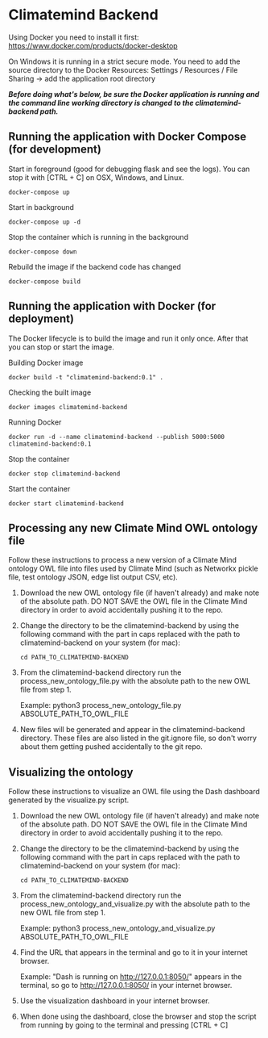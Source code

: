 # Climatemind Backend

Using Docker you need to install it first: https://www.docker.com/products/docker-desktop

On Windows it is running in a strict secure mode. You need to add the source directory to the Docker Resources: Settings / Resources / File Sharing -> add the application root directory

***Before doing what's below, be sure the Docker application is running and the command line working directory is changed to the climatemind-backend path.***

## Running the application with Docker Compose (for development)

Start in foreground (good for debugging flask and see the logs). You can stop it with [CTRL + C] on OSX, Windows, and Linux.
 
    docker-compose up
    
Start in background

    docker-compose up -d
    
Stop the container which is running in the background

    docker-compose down
    
Rebuild the image if the backend code has changed

    docker-compose build

## Running the application with Docker (for deployment)

The Docker lifecycle is to build the image and run it only once. After that you can stop or start the image. 

Building Docker image

    docker build -t "climatemind-backend:0.1" .
    
Checking the built image

    docker images climatemind-backend
    
Running Docker

    docker run -d --name climatemind-backend --publish 5000:5000 climatemind-backend:0.1

Stop the container

    docker stop climatemind-backend
    
Start the container

    docker start climatemind-backend


## Processing any new Climate Mind OWL ontology file

Follow these instructions to process a new version of a Climate Mind ontology OWL file into files used by Climate Mind (such as Networkx pickle file, test ontology JSON, edge list output CSV, etc). 

1. Download the new OWL ontology file (if haven't already) and make note of the absolute path. DO NOT SAVE the OWL file in the Climate Mind directory in order to avoid accidentally pushing it to the repo.

2. Change the directory to be the climatemind-backend by using the following command with the part in caps replaced with the path to climatemind-backend on your system (for mac):
    
    `cd PATH_TO_CLIMATEMIND-BACKEND`

3. From the climatemind-backend directory run the process_new_ontology_file.py with the absolute path to the new OWL file from step 1. 
    
    Example: python3 process_new_ontology_file.py ABSOLUTE_PATH_TO_OWL_FILE

4. New files will be generated and appear in the climatemind-backend directory. These files are also listed in the git.ignore file, so don't worry about them getting pushed accidentally to the git repo.


## Visualizing the ontology

Follow these instructions to visualize an OWL file using the Dash dashboard generated by the visualize.py script.

1. Download the new OWL ontology file (if haven't already) and make note of the absolute path. DO NOT SAVE the OWL file in the Climate Mind directory in order to avoid accidentally pushing it to the repo.

2. Change the directory to be the climatemind-backend by using the following command with the part in caps replaced with the path to climatemind-backend on your system (for mac):

    `cd PATH_TO_CLIMATEMIND-BACKEND`

3. From the climatemind-backend directory run the process_new_ontology_and_visualize.py with the absolute path to the new OWL file from step 1. 
    
    Example: python3 process_new_ontology_and_visualize.py ABSOLUTE_PATH_TO_OWL_FILE

4. Find the URL that appears in the terminal and go to it in your internet browser.

    Example: "Dash is running on http://127.0.0.1:8050/" appears in the terminal, so go to http://127.0.0.1:8050/ in your internet browser.

5. Use the visualization dashboard in your internet browser.

6. When done using the dashboard, close the browser and stop the script from running by going to the terminal and pressing [CTRL + C]


